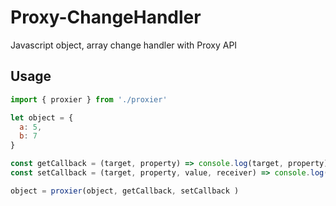 # Proxy-ChangeHandler
Javascript object, array change handler with Proxy API


## Usage
```js
import { proxier } from './proxier'

let object = {
  a: 5,
  b: 7
}

const getCallback = (target, property) => console.log(target, property)
const setCallback = (target, property, value, receiver) => console.log(target, property, value, receiver)

object = proxier(object, getCallback, setCallback )
```
